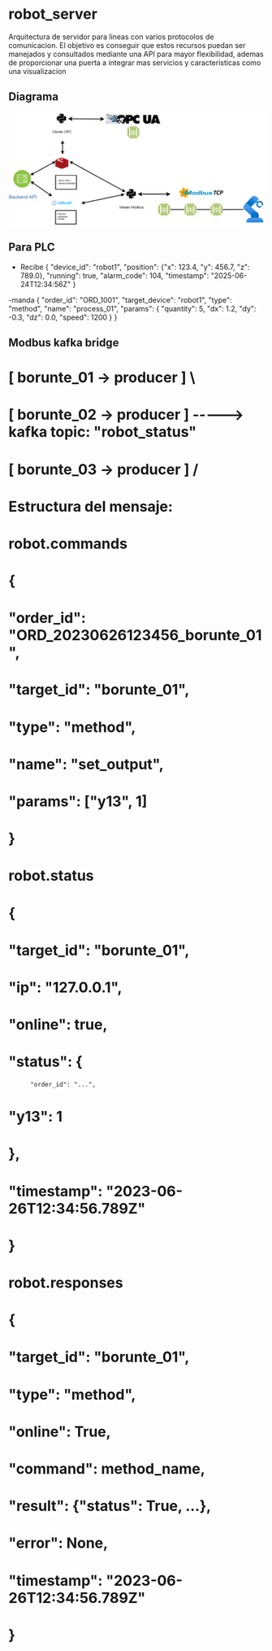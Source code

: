 # robot_server
Arquitectura de servidor para lineas con varios protocolos de comunicacion. El objetivo es conseguir que estos recursos puedan ser manejados y consultados mediante una API para mayor flexibilidad, ademas de proporcionar una puerta a integrar mas servicios y caracteristicas como una visualizacion

## Diagrama
![Diagrama](docs/images/robot_server.png)


## Para PLC 
- Recibe
{
  "device_id": "robot1",
  "position": {"x": 123.4, "y": 456.7, "z": 789.0},
  "running": true,
  "alarm_code": 104,
  "timestamp": "2025-06-24T12:34:56Z"
}

-manda
{
  "order_id": "ORD_1001",
  "target_device": "robot1",
  "type": "method",
  "name": "process_01",
  "params": {
    "quantity": 5,
    "dx": 1.2,
    "dy": -0.3,
    "dz": 0.0,
    "speed": 1200
  }
}

## Modbus kafka bridge

# [ borunte_01 → producer ]         \
# [ borunte_02 → producer ]  ----->  kafka topic: "robot_status"
# [ borunte_03 → producer ]         /

# Estructura del mensaje:
# robot.commands
# {
#     "order_id": "ORD_20230626123456_borunte_01",
#     "target_id": "borunte_01",
#     "type": "method",
#     "name": "set_output",
#     "params": ["y13", 1]
# }

# robot.status
# {
#     "target_id": "borunte_01",
#     "ip": "127.0.0.1",
#     "online": true,
#     "status": {
          "order_id": "...",
#         "y13": 1
#     },
#     "timestamp": "2023-06-26T12:34:56.789Z"
# }

# robot.responses
# {
#     "target_id": "borunte_01",
#     "type": "method",
#     "online": True,
#     "command": method_name,
#     "result": {"status": True, ...},
#     "error": None,
#     "timestamp": "2023-06-26T12:34:56.789Z"
# }